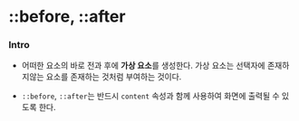 # ::before, ::after



### Intro

- 어떠한 요소의 바로 전과 후에 **가상 요소**를 생성한다. 가상 요소는 선택자에 존재하지않는 요소를 존재하는 것처럼 부여하는 것이다.

- `::before`, `::after`는 반드시 `content` 속성과 함께 사용하여 화면에 출력될 수 있도록 한다.
